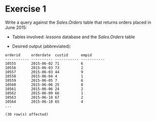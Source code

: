 # Exercise 1

Write a query against the *Sales.Orders* table that returns orders placed in June 2015:

* Tables involved: *lessons* database and the *Sales.Orders* table

* Desired output (abbreviated):

```
orderid     orderdate  custid      empid
----------- ---------- ----------- -----------
10555       2015-06-02 71          6
10556       2015-06-03 73          2
10557       2015-06-03 44          9
10558       2015-06-04 4           1
10559       2015-06-05 7           6
10560       2015-06-06 25          8
10561       2015-06-06 24          2
10562       2015-06-09 66          1
10563       2015-06-10 67          2
10564       2015-06-10 65          4
...

(30 row(s) affected)
```